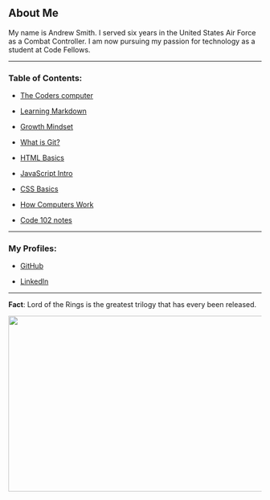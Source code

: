 ## About Me

My name is Andrew Smith. I served six years in the United States Air Force as a Combat Controller. I am now pursuing my passion for technology as a student at Code Fellows.

---

### Table of Contents:

- [The Coders computer](content/theCodersComputer.md)

- [Learning Markdown](content/learningMarkdown.md)

- [Growth Mindset](content/growthMindset.md)

- [What is Git?](content/git.md)

- [HTML Basics](content/htmlBasics.md)

- [JavaScript Intro](content/jsIntro.md)

- [CSS Basics](content/cssBasics.md)

- [How Computers Work](content/howCompsWork.md)

- [Code 102 notes](notes/code102.md)

---

### My Profiles:

- [GitHub](https://github.com/AndrewCS149)

- [LinkedIn](https://www.linkedin.com/in/andrew149/)

---

**Fact**: Lord of the Rings is the greatest trilogy that has every been released.

<img src="https://cdn1.thr.com/sites/default/files/imagecache/landscape_928x523/2012/09/Gandalf_a_l.jpg#gandalf" width="550" height="350">
